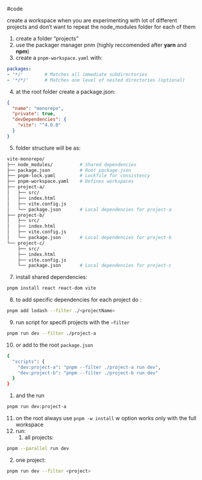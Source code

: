 #code 

create a workspace when you are experimenting with lot of different projects and don’t want to repeat the node_modules folder for each of them


1. create a folder “projects”
2. use the packager manager pnm (highly reccomended after **yarn** and **npm**)
3. create a `pnpm-workspace.yaml` with:

```yaml
packages:
- '*/'        # Matches all immediate subdirectories
- '*/*/'      # Matches one level of nested directories (optional)

```
4. at the root folder create a package.json:
```json
{
  "name": "monorepo",
  "private": true,
  "devDependencies": {
    "vite": "^4.0.0"
  }
}

```
5. folder structure will be as:
```bash
vite-monorepo/
├── node_modules/          # Shared dependencies
├── package.json           # Root package.json
├── pnpm-lock.yaml         # Lockfile for consistency
├── pnpm-workspace.yaml    # Defines workspaces
├── project-a/
│   ├── src/
│   ├── index.html
│   ├── vite.config.js
│   └── package.json       # Local dependencies for project-a
├── project-b/
│   ├── src/
│   ├── index.html
│   ├── vite.config.js
│   └── package.json       # Local dependencies for project-b
└── project-c/
    ├── src/
    ├── index.html
    ├── vite.config.js
    └── package.json       # Local dependencies for project-c

```
7. install shared dependencies: 
```bash
pnpm install react react-dom vite
```
8. to add specific dependencies for each project do :

```bash
pnpm add lodash --filter ./<projectName>
```
9. run script for specifi projects with the `–filter` 
```bash
pnpm run dev --filter ./project-a
```
10. or add to the root `package.json`
```bash
{
  "scripts": {
    "dev:project-a": "pnpm --filter ./project-a run dev",
    "dev:project-b": "pnpm --filter ./project-b run dev"
  }
}

```
1. and the run
```bash
pnpm run dev:project-a

```
11. on the root always use `pnpm -w install` w option works only with the full workspace 
12. run:
	1. all projects:
```bash
pnpm --parallel run dev

```
2. one project:
```bash
pnpm run dev --filter <project>
```